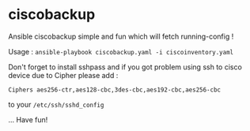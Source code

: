 # ciscobackup 
Ansible ciscobackup simple and fun which will fetch running-config !

Usage : 
```ansible-playbook ciscobackup.yaml -i ciscoinventory.yaml```

Don't forget to install sshpass and if you got problem using ssh to cisco device due to Cipher please add :

```Ciphers aes256-ctr,aes128-cbc,3des-cbc,aes192-cbc,aes256-cbc```

to your `/etc/ssh/sshd_config`

... Have fun!
